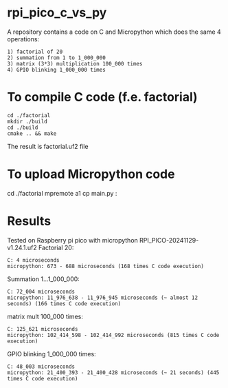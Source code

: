 # rpi_pico_c_vs_py
A repository contains a code on C and Micropython which does the same 4 operations:
```
1) factorial of 20
2) summation from 1 to 1_000_000
3) matrix (3*3) multiplication 100_000 times
4) GPIO blinking 1_000_000 times
```

# To compile C code (f.e. factorial)
```
cd ./factorial
mkdir ./build
cd ./build
cmake .. && make
```
The result is factorial.uf2 file

# To upload Micropython code
cd ./factorial
mpremote a1 cp main.py :

# Results
Tested on Raspberry pi pico with micropython RPI_PICO-20241129-v1.24.1.uf2
Factorial 20:
```
C: 4 microseconds
micropython: 673 - 688 microseconds (168 times C code execution)
```

Summation 1...1_000_000:
```
C: 72_004 microseconds
micropython: 11_976_638 - 11_976_945 microseconds (~ almost 12 seconds) (166 times C code execution)
```

matrix mult 100_000 times:
```
C: 125_621 microseconds
micropython: 102_414_598 - 102_414_992 microseconds (815 times C code execution)
```

GPIO blinking 1_000_000 times:
```
C: 48_003 microseconds
micropython: 21_400_393 - 21_400_428 microseconds (~ 21 seconds) (445 times C code execution)
```
